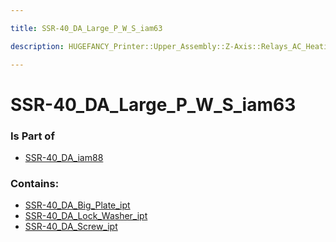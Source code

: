 ```yaml
---

title: SSR-40_DA_Large_P_W_S_iam63

description: HUGEFANCY_Printer::Upper_Assembly::Z-Axis::Relays_AC_Heating::SSR-40_DA::SSR-40_DA_iam88::SSR-40_DA_Large_P_W_S_iam63

---
```

# SSR-40_DA_Large_P_W_S_iam63
<script>
    var geoarray = '{"SSR-40_DA_Screw_ipt": {}, "SSR-40_DA_Lock_Washer_ipt": {}, "SSR-40_DA_Big_Plate_ipt": {}}';
</script>
<script>
    var basepath = '/assets/HUGEFANCY_Printer/Upper_Assembly/Z-Axis/Relays_AC_Heating/SSR-40_DA/SSR-40_DA_iam88/SSR-40_DA_Large_P_W_S_iam63/';
</script>
<link rel="stylesheet" href="/css/container.css">

<div id="container"></div>

<!-- these are the required scripts for the three.js scene -->
<script src="/lib/three.min.js"></script>
<script src="/lib/OrbitControls.js"></script>
<script src="/lib/RectAreaLightUniformsLib.js"></script>
<!-- this is your app's lib file -->
<script src="/lib/triceratops_app.js"></script>
### Is Part of
- [SSR-40_DA_iam88](../SSR-40_DA_iam88)  

### Contains:
- [SSR-40_DA_Big_Plate_ipt](./SSR-40_DA_Large_P_W_S_iam63/SSR-40_DA_Big_Plate_ipt)  
- [SSR-40_DA_Lock_Washer_ipt](./SSR-40_DA_Large_P_W_S_iam63/SSR-40_DA_Lock_Washer_ipt)  
- [SSR-40_DA_Screw_ipt](./SSR-40_DA_Large_P_W_S_iam63/SSR-40_DA_Screw_ipt)

